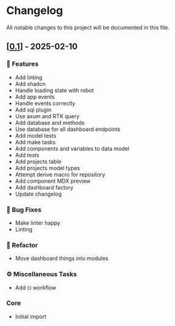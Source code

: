 # Changelog

All notable changes to this project will be documented in this file.

## [[0.1](https://github.com/geoffjay/panel/releases/tag/v0.1)] - 2025-02-10

### 🚀 Features

- Add linting
- Add shadcn
- Handle loading state with robot
- Add app events
- Handle events correctly
- Add sql plugin
- Use axum and RTK query
- Add database and methods
- Use database for all dashboard endpoints
- Add model tests
- Add make tasks
- Add components and variables to data model
- Add tests
- Add projects table
- Add projects model types
- Attempt derive macro for repository
- Add component MDX preview
- Add dashboard factory
- Update changelog

### 🐛 Bug Fixes

- Make linter happy
- Linting

### 🚜 Refactor

- Move dashboard things into modules

### ⚙️ Miscellaneous Tasks

- Add ci workflow

### Core

- Initial import

<!-- generated by git-cliff -->

